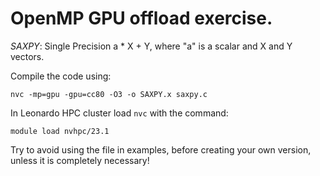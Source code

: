 # OpenMP GPU offload exercise.

*SAXPY*: Single Precision a * X + Y, where "a" is a scalar and X and Y vectors.

Compile the code using:

```
nvc -mp=gpu -gpu=cc80 -O3 -o SAXPY.x saxpy.c
```

In Leonardo HPC cluster load `nvc` with the command:

```
module load nvhpc/23.1
```

Try to avoid using the file in examples, before creating your own version, unless it is completely necessary!


